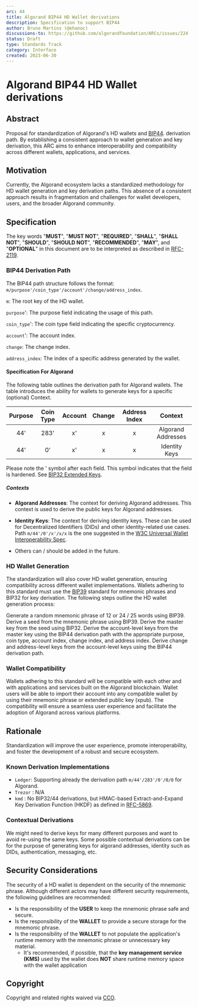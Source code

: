 ```yaml
---
arc: 44
title: Algorand BIP44 HD Wallet derivations
description: Specification to support BIP44
author: Bruno Martins (@ehanoc)
discussions-to: https://github.com/algorandfoundation/ARCs/issues/224
status: Draft
type: Standards Track
category: Interface
created: 2023-06-30
---
```


# Algorand BIP44 HD Wallet derivations

## **Abstract**

Proposal for standardization of Algorand's HD wallets and <a href="https://github.com/bitcoin/bips/blob/master/bip-0044.mediawiki">BIP44</a>. derivation path. By establishing a consistent approach to wallet generation and key derivation, this ARC aims to enhance interoperability and compatibility across different wallets, applications, and services.

## **Motivation**
Currently, the Algorand ecosystem lacks a standardized methodology for HD wallet generation and key derivation paths. This absence of a consistent approach results in fragmentation and challenges for wallet developers, users, and the broader Algorand community.

## **Specification**
The key words "**MUST**", "**MUST NOT**", "**REQUIRED**", "**SHALL**", "**SHALL NOT**", "**SHOULD**", "**SHOULD NOT**", "**RECOMMENDED**", "**MAY**", and "**OPTIONAL**" in this document are to be interpreted as described in <a href="https://www.ietf.org/rfc/rfc2119.txt">RFC-2119</a>.

### **BIP44 Derivation Path**

The BIP44 path structure follows the format: `m/purpose'/coin_type'/account'/change/address_index`.

`m`: The root key of the HD wallet.

`purpose`': The purpose field indicating the usage of this path. 

`coin_type`': The coin type field indicating the specific cryptocurrency.

`account`': The account index.

`change`: The change index.

`address_index`: The index of a specific address generated by the wallet.

#### **Specification For Algorand**

The following table outlines the derivation path for Algorand wallets. The table introduces the ability for wallets to generate keys for a specific (optional) Context. 

| Purpose | Coin Type | Account | Change | Address Index | Context             |
| :-----: | :-------: | :-----: | :----: | :-----------: | :-----------------: |
|  44'    |    283'   |    x'   |   x    |       x       | Algorand Addresses  |
|  44'    |    0'     |    x'   |   x    |       x       | Identity Keys       |

Please note the \' symbol after each field. This symbol indicates that the field is hardened. See <a href="https://github.com/bitcoin/bips/blob/master/bip-0032.mediawiki#extended-keys">BIP32 Extended Keys</a>.

##### **Contexts**

- **Algorand Addresses**: The context for deriving Algorand addresses. This context is used to derive the public keys for Algorand addresses.

- **Identity Keys**: The context for deriving identity keys. These can be used for Decentralized Identifiers (DIDs) and other identity-related use cases. Path `m/44'/0'/x'/x/x` is the one suggested in the <a href="https://w3c-ccg.github.io/universal-wallet-interop-spec/#hd-wallets">W3C Universal Wallet Interoperability Spec</a>.

- Others can / should be added in the future.

### **HD Wallet Generation**
The standardization will also cover HD wallet generation, ensuring compatibility across different wallet implementations. Wallets adhering to this standard must use the <a href="https://github.com/bitcoin/bips/blob/master/bip-0039.mediawiki">BIP39</a> standard for mnemonic phrases and BIP32 for key derivation. The following steps outline the HD wallet generation process:

Generate a random mnemonic phrase of 12 or 24 / 25 words using BIP39.
Derive a seed from the mnemonic phrase using BIP39.
Derive the master key from the seed using BIP32.
Derive the account-level keys from the master key using the BIP44 derivation path with the appropriate purpose, coin type, account index, change index, and address index.
Derive change and address-level keys from the account-level keys using the BIP44 derivation path.

### **Wallet Compatibility**
Wallets adhering to this standard will be compatible with each other and with applications and services built on the Algorand blockchain. Wallet users will be able to import their account into any compatible wallet by using their mnemonic phrase or extended public key (xpub). The compatibility will ensure a seamless user experience and facilitate the adoption of Algorand across various platforms.

## Rationale
Standardization will improve the user experience, promote interoperability, and foster the development of a robust and secure ecosystem.

### **Known Derivation Implementations**
- `Ledger`:  Supporting already the derivation path `m/44'/283'/0'/0/0` for Algorand.
- `Trezor` : N/A
- `kmd` :  No BIP32/44 derivations, but HMAC-based Extract-and-Expand Key Derivation Function (HKDF) as defined in <a href="https://www.ietf.org/rfc/rfc5869.txt">RFC-5869</a>.

### **Contextual Derivations**
We might need to derive keys for many different purposes and want to avoid re-using the same keys. Some possible contextual derivations can be for the purpose of generating keys for algorand addresses, identity such as DIDs, authentication, messaging, etc.

## Security Considerations
The security of a HD wallet is dependent on the security of the mnemonic phrase. Although different actors may have different security requirements, the following guidelines are recommended:

- Is the responsibility of the **USER** to keep the mnemonic phrase safe and secure.
- Is the responsibility of the **WALLET** to provide a secure storage for the mnemonic phrase.
- Is the responsibility of the **WALLET** to not populate the application's runtime memory with the mnemonic phrase or unnecessary key material. 
    - It's recommended, if possible, that the **key management service (KMS)** used by the wallet does **NOT** share runtime memory space with the wallet application

## Copyright
Copyright and related rights waived via <a href="https://creativecommons.org/publicdomain/zero/1.0/">CCO</a>.
